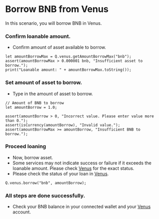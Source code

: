 ```meta-Currency
```

# Borrow BNB from Venus

In this scenario, you will borrow BNB in Venus.

### Confirm loanable amount.

- Confirm amount of asset available to borrow.

```output-Dynamic
let amountBorrowMax = Q.venus.getAmountBorrowMax("bnb");
assert(amountBorrowMax > 0.000001 bnb, "Insufficient asset to borrow.");
print("Loanable amount: " + amountBorrowMax.toString());
```

### Set amount of asset to borrow.

- Type in the amount of asset to borrow.

```input BNB
// Amount of BNB to borrow
let amountBorrow = 1.0;
```

```input-Verify
assert(amountBorrow > 0, "Incorrect value. Please enter value more than 0.");
assert(isCurrency(amountBorrow), "Invalid value.");
assert(amountBorrowMax >= amountBorrow, "Insufficient BNB to borrow.");
```

### Proceed loaning

- Now, borrow asset.
- Some services may not indicate success or failure if it exceeds the loanable amount. Please check [Venus](https://app.venus.io/dashboard) for the exact status.
- Please check the status of your loan in [Venus](https://app.venus.io/dashboard).

```taster
Q.venus.borrow("bnb", amountBorrow);
```

### All steps are done successfully.

- Check your BNB balance in your connected wallet and your [Venus](https://app.venus.io/dashboard) account.
